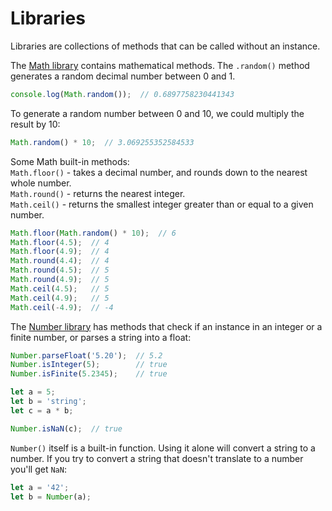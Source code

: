 # Libraries

Libraries are collections of methods that can be called without an instance.

The [Math library](https://developer.mozilla.org/en-US/docs/Web/JavaScript/Reference/Global_Objects/Math) contains mathematical methods. The `.random()` method generates a random decimal number between 0 and 1.

```javascript
console.log(Math.random());  // 0.6897758230441343
```

To generate a random number between 0 and 10, we could multiply the result by 10:

```javascript
Math.random() * 10;  // 3.069255352584533
```

Some Math built-in methods:  
`Math.floor()` - takes a decimal number, and rounds down to the nearest whole number.  
`Math.round()` - returns the nearest integer.  
`Math.ceil()` - returns the smallest integer greater than or equal to a given number.  

```javascript
Math.floor(Math.random() * 10);  // 6
Math.floor(4.5);  // 4
Math.floor(4.9);  // 4
Math.round(4.4);  // 4
Math.round(4.5);  // 5
Math.round(4.9);  // 5
Math.ceil(4.5);   // 5
Math.ceil(4.9);   // 5
Math.ceil(-4.9);  // -4
```

The [Number library](https://developer.mozilla.org/en-US/docs/Web/JavaScript/Reference/Global_Objects/Number) has methods that check if an instance in an integer or a finite number, or parses a string into a float:

```javascript
Number.parseFloat('5.20');  // 5.2
Number.isInteger(5);        // true
Number.isFinite(5.2345);    // true

let a = 5;
let b = 'string';
let c = a * b;

Number.isNaN(c);  // true
```

`Number()` itself is a built-in function. Using it alone will convert a string to a number. If you try to convert a string that doesn't translate to a number you'll get `NaN`:

```javascript
let a = '42';
let b = Number(a);
```
